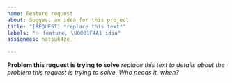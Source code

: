 ```yaml
---
name: Feature request
about: Suggest an idea for this project
title: "[REQUEST] *replace this text*"
labels: "✨ feature, \U0001F4A1 idia"
assignees: natsuk4ze

---
```


**Problem this request is trying to solve**
*replace this text to details about the problem this request is trying to solve. Who needs it, when?*
